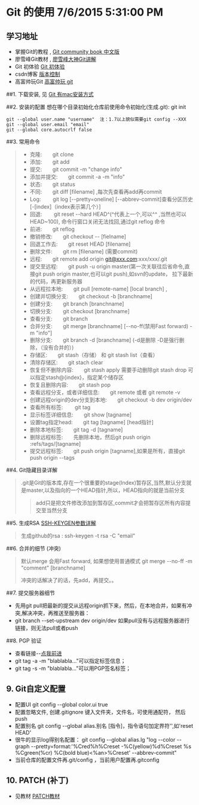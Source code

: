 # Git 的使用  7/6/2015 5:31:00 PM 
## 学习地址
*  掌握Git的教程 , [Git community book 中文版](http://gitbook.liuhui998.com/index.html)
*  廖雪峰Git教材 , [廖雪峰大神Git讲解](http://www.liaoxuefeng.com/wiki/0013739516305929606dd18361248578c67b8067c8c017b000/00137396287703354d8c6c01c904c7d9ff056ae23da865a000) 
*  Git 初体验   [Git 初体验](http://www.cnblogs.com/BeginMan/p/3543240.html)
*  csdn博客  [版本控制](http://blog.csdn.net/hudashi/article/category/1122124)
*  高富帅玩Git [高富帅玩 git](http://mux.alimama.com/posts/711)

##1. 下载安装, 见  [Git 有mac安装方式](http://www.cocoachina.com/bbs/read.php?tid=200557)


##2. 安装的配置
	想在哪个目录初始化仓库前使用命令初始化(生成.git):
			git init
			
	git --global user.name "username"  注：1.7以上貌似需要git config --XXX
	git --global user.email "email"
	git --global core.autocrlf false


##3. 常用命令
> * 克隆:&emsp;&emsp;git clone
> * 添加:&emsp;&emsp;git add
> * 提交:&emsp;&emsp;git commit -m "change info"
> * 添加并提交:&emsp;&emsp;git commit -a -m "info"
> * 状态:&emsp;&emsp;git status
> * 不同:&emsp;&emsp;git diff [filename] ,每次先查看再add再commit
> * Log:&emsp;&emsp; git log [--pretty=oneline] [--abbrev-commit]查看分区历史 [-[index]（index表示第几个）]
> * 回退:&emsp;&emsp; git reset --hard HEAD^(^代表上一个,可以^^ ,当然也可以HEAD~100), 命令行窗口关闭无法找回,通过git reflog 命令
> * 前进:&emsp;&emsp;git reflog
> * 撤销修改:&emsp;&emsp;git checkout -- [fielname]
> * 回退工作去:&emsp;&emsp;git reset HEAD [filename]
> * 删除文件:&emsp;&emsp;git rm [filename] (需要commit)
> * 远程:&emsp;&emsp;git remote add origin git@xxx.com:xxx/xxx/.git
> * 提交至远程:&emsp;&emsp;git push -u origin master(第一次关联往后省命令,直接git push origin master,也可以git push),如svn的update， 拉下最新的代码，再更新服务器
> * 从远程拉本地:&emsp;&emsp;git pull [remote-name] [local branch] ,
> * 创建并切换分支:&emsp;&emsp;git checkout -b [branchname]
> * 创建分支:&emsp;&emsp;git branch [branchname]
> * 切换分支:&emsp;&emsp;git checkout [branchname]
> * 查看分支:&emsp;&emsp;git branch
> * 合并分支:&emsp;&emsp;git merge [branchname] [--no-ff(禁用Fast forward) -m "info"]
> * 删除分支:&emsp;&emsp;git branch -d [branchname] (-d是删除 -D是强行删除，（没有合并的）)
> * 存储区:&emsp;&emsp;git stash（存储） 和 git stash list（查看）
> * 清除存储区:&emsp;&emsp;git stach clear
> * 恢复但不删除内容:&emsp;&emsp;git stash apply 需要手动删除git stash drop 可以指定stash@{index}，指定某个储存区
> * 恢复且删除内容:&emsp;&emsp;git stash pop
> * 查看远程分支，或者详细信息:&emsp;&emsp;git remote 或者 git remote -v
> * 创建远程origin的dev分支到本地:&emsp;&emsp;git checkout -b dev origin/dev
> * 查看所有标签:&emsp;&emsp; git tag
> * 显示标签详细信息:&emsp;&emsp;git show [tagname]
> * 设置tag指定head:&emsp;&emsp;git tag [tagname]  [head指针]
> * 删除本地标签:&emsp;&emsp;git tag -d [tagname]
> * 删除远程标签:&emsp;&emsp;先删除本地，然后git push origin :refs/tags/[tagname]
> * 提交远程标签:&emsp;&emsp;git push origin [tagname],如果是所有，直接git push origin --tags


##4. Git隐藏目录详解
>  .git是Git的版本库,存在一个很重要的stage(Index)暂存区,当然,默认分支就是master,以及指向的一个HEAD指针,所以，HEAD指向的就是当前分支
> > add只是把文件修改添加到暂存区,commit才会把暂存区所有内容提交至当然分支

##5. 生成RSA  [SSH-KEYGEN参数详解](http://killer-jok.iteye.com/blog/1853451)
>  生成github的rsa : ssh-keygen -t rsa -C "email"

##6. 合并的细节 (冲突)
>  默认merge 会用Fast forward, 如果想使用普通模式
>  git merge --no-ff -m "comment" [branchname]
>  
>  冲突的话解决了的话，先add，再提交。。

##7. 提交服务器细节
*  先用git pull把最新的提交从远程origin抓下来，然后，在本地合并，如果有冲突,解决冲突，再推送至服务器：
*  git branch --set-upstream dev origin/dev 如果pull没有与远程服务器进行链接，则无法pull或者push

##8. PGP 验证
*  查看链接--[点我前进](http://developer.51cto.com/art/201409/452049.htm)
*  git tag -a <tagname> -m "blablabla..."可以指定标签信息；
*  git tag -s <tagname> -m "blablabla..."可以用PGP签名标签；

## 9. Git自定义配置
* 配置UI git config --global color.ui true  
* 配置忽略文件, 创建.gitignore 键入文件夹，文件名，可使用通配符， 然后push
* 配置别名  git config --global alias.别名 [指令]，指令语句加定界符'',如'reset HEAD'
* 很牛的显示log得别名配置： git config --global alias.lg "log --color --graph --pretty=format:'%Cred%h%Creset -%C(yellow)%d%Creset %s %Cgreen(%cr) %C(bold blue)<%an>%Creset' --abbrev-commit"
* 当前仓库的配置文件再.git/config ，当前用户配置再.gitconfig

## 10. PATCH (补丁)
*  见教材  [PATCH教材](http://blog.csdn.net/hudashi/article/details/7669468)
